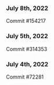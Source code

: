 ### July 8th, 2022

Commit #154217

### July 5th, 2022

Commit #314353


### July 4th, 2022

Commit #72281

